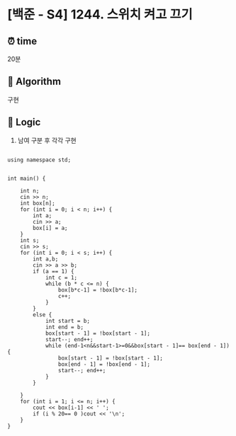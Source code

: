 # [백준 - S4] 1244. 스위치 켜고 끄기
 
## ⏰  **time**
20분

## :pushpin: **Algorithm**
구현


## :round_pushpin: **Logic**
1. 남여 구분 후 각각 구현
```#include <iostream>

using namespace std;


int main() {

	int n;
	cin >> n;
	int box[n];
	for (int i = 0; i < n; i++) {
		int a;
		cin >> a;
		box[i] = a;
	}
	int s;
	cin >> s;
	for (int i = 0; i < s; i++) {
		int a,b;
		cin >> a >> b;
		if (a == 1) {
			int c = 1;
			while (b * c <= n) {
				box[b*c-1] = !box[b*c-1];
				c++;
			}
		}
		else {
			int start = b;
			int end = b;
			box[start - 1] = !box[start - 1];
			start--; end++;
			while (end-1<n&&start-1>=0&&box[start - 1]== box[end - 1]) {
				box[start - 1] = !box[start - 1];
				box[end - 1] = !box[end - 1];
				start--; end++;
			}
		}

	}
	for (int i = 1; i <= n; i++) {
		cout << box[i-1] << ' ';
		if (i % 20== 0 )cout << '\n';
	}
}

```
